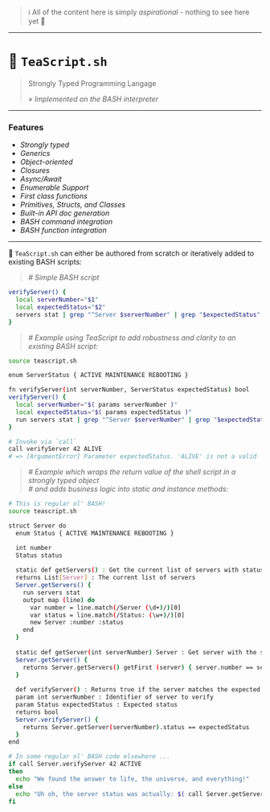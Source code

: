 > ℹ️ All of the content here is simply _aspirational_ - nothing to see here yet 👋

---

# 🍵 `TeaScript.sh`

> Strongly Typed Programming Langage
>
> _» Implemented on the BASH interpreter_

---

### Features

- _Strongly typed_
- _Generics_
- _Object-oriented_
- _Closures_
- _Async/Await_
- _Enumerable Support_
- _First class functions_
- _Primitives, Structs, and Classes_
- _Built-in API doc generation_
- _BASH command integration_
- _BASH function integration_

---

🍵 `TeaScript.sh` can either be authored from scratch or iteratively added to existing BASH scripts:

> _# Simple BASH script_

```sh
verifyServer() {
  local serverNumber="$1"
  local expectedStatus="$2"
  servers stat | grep "^Server $serverNumber" | grep "$expectedStatus"
}
```

> _# Example using TeaScript to add robustness and clarity to an existing BASH script:_

```sh
source teascript.sh

enum ServerStatus { ACTIVE MAINTENANCE REBOOTING }

fn verifyServer(int serverNumber, ServerStatus expectedStatus) bool
verifyServer() {
  local serverNumber="$( params serverNumber )"
  local expectedStatus="$( params expectedStatus )"
  run servers stat | grep "^Server $serverNumber" | grep "$expectedStatus"
}

# Invoke via `call`
call verifyServer 42 ALIVE
# => [ArgumentError] Parameter expectedStatus. 'ALIVE' is not a valid 'ServerStatus' enum value.
```
> _# Example which wraps the return value of the shell script in a strongly typed object_  
> _# and adds business logic into static and instance methods:_

```sh
# This is regular ol' BASH!
source teascript.sh

struct Server do
  enum Status { ACTIVE MAINTENANCE REBOOTING }

  int number
  Status status
  
  static def getServers() : Get the current list of servers with status (via `servers stat`)
  returns List[Server] : The current list of servers
  Server.getServers() {
    run servers stat
    output map (line) do
      var number = line.match(/Server (\d+)/)[0]
      var status = line.match(/Status: (\w+)/)[0]
      new Server :number :status
    end
  }
  
  static def getServer(int serverNumber) Server : Get server with the specified identifying number
  Server.getServer() {
    returns Server.getServers() getFirst (server) { server.number == serverNumber }
  }
  
  def verifyServer() : Returns true if the server matches the expected status
  param int serverNumber : Identifier of server to verify
  param Status expectedStatus : Expected status
  returns bool
  Server.verifyServer() {
    returns Server.getServer(serverNumber).status == expectedStatus
  }
end

# In some regular ol' BASH code elsewhere ...
if call Server.verifyServer 42 ACTIVE
then
  echo "We found the answer to life, the universe, and everything!"
else
  echo "Uh oh, the server status was actually: $( call Server.getServer(42).status )"
fi
```

